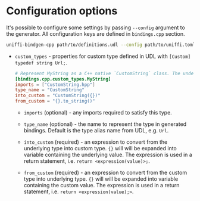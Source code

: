 # Configuration options

It's possible to configure some settings by passing `--config` argument to the generator. All
configuration keys are defined in `bindings.cpp` section.

```bash
uniffi-bindgen-cpp path/to/definitions.udl --config path/to/uniffi.toml
```

- `custom_types` - properties for custom type defined in UDL with `[Custom] typedef string Url;`.

    ```toml
    # Represent MyString as a C++ native `CustomString` class. The underlying type of MyString is a string.
    [bindings.cpp.custom_types.MyString]
    imports = ["CustomString.hpp"]
    type_name = "CustomString"
    into_custom = "CustomString({})"
    from_custom = "{}.to_string()"
    ```

  - `imports` (optional) - any imports required to satisfy this type.

  - `type_name` (optional) - the name to represent the type in generated bindings. Default is the
        type alias name from UDL, e.g. `Url`.

  - `into_custom` (required) - an expression to convert from the underlying type into custom type. `{}` will
        will be expanded into variable containing the underlying value. The expression is used in a
        return statement, i.e. `return <expression(value)>;`.

  - `from_custom` (required) - an expression to convert from the custom type into underlying type. `{}` will
        will be expanded into variable containing the custom value. The expression is used in a
        return statement, i.e. `return <expression(value);>`.
